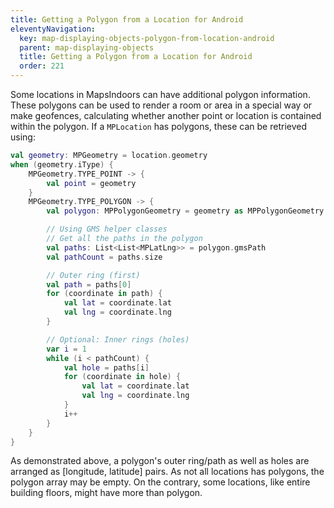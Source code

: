 ```yaml
---
title: Getting a Polygon from a Location for Android
eleventyNavigation:
  key: map-displaying-objects-polygon-from-location-android
  parent: map-displaying-objects
  title: Getting a Polygon from a Location for Android
  order: 221
---
```


Some locations in MapsIndoors can have additional polygon information. These polygons can be used to render a room or area in a special way or make geofences, calculating whether another point or location is contained within the polygon. If a `MPLocation` has polygons, these can be retrieved using:

```kotlin
val geometry: MPGeometry = location.geometry
when (geometry.iType) {
    MPGeometry.TYPE_POINT -> {
        val point = geometry
    }
    MPGeometry.TYPE_POLYGON -> {
        val polygon: MPPolygonGeometry = geometry as MPPolygonGeometry

        // Using GMS helper classes
        // Get all the paths in the polygon
        val paths: List<List<MPLatLng>> = polygon.gmsPath
        val pathCount = paths.size

        // Outer ring (first)
        val path = paths[0]
        for (coordinate in path) {
            val lat = coordinate.lat
            val lng = coordinate.lng
        }

        // Optional: Inner rings (holes)
        var i = 1
        while (i < pathCount) {
            val hole = paths[i]
            for (coordinate in hole) {
                val lat = coordinate.lat
                val lng = coordinate.lng
            }
            i++
        }
    }
}
```

As demonstrated above, a polygon's outer ring/path as well as holes are arranged as [longitude, latitude] pairs. As not all locations has polygons, the polygon array may be empty. On the contrary, some locations, like entire building floors, might have more than polygon.
